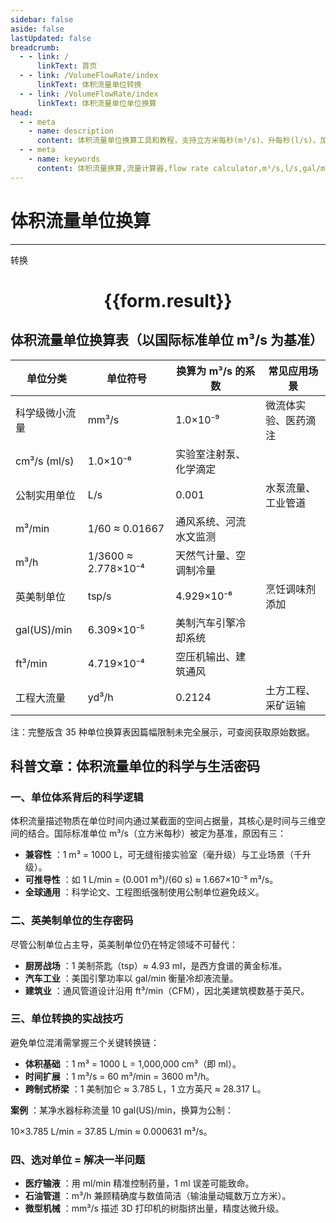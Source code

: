 ```yaml
---
sidebar: false
aside: false
lastUpdated: false
breadcrumb:
  - - link: /
      linkText: 首页
  - - link: /VolumeFlowRate/index
      linkText: 体积流量单位转换
  - - link: /VolumeFlowRate/index
      linkText: 体积流量单位单位换算
head:
  - - meta
    - name: description
      content: 体积流量单位换算工具和教程，支持立方米每秒(m³/s)、升每秒(l/s)、加仑每分钟(gal/min)等35种单位间的转换，并提供流量单位的科学原理和应用场景。
  - - meta
    - name: keywords
      content: 体积流量换算,流量计算器,flow rate calculator,m³/s,l/s,gal/min,立方英尺每分钟,CFM,流体力学,管道流量
---
```

# 体积流量单位换算
---
<script setup>
import { onMounted, reactive, inject ,ref  } from 'vue'
import { NButton,NForm ,NFormItem,NInput,NInputNumber,NSelect,NCard,useMessage ,NGrid ,NGi } from 'naive-ui'
import { defineClientComponent } from 'vitepress'
const convert = inject('convert')
const options =  [
  { label: "立方毫米每秒 (mm³/s)", value: "mm3/s" },
{ label: "立方厘米每秒 (cm³/s)", value: "cm3/s" },
  { label: "毫升每秒 (ml/s)", value: "ml/s" },
  { label: "厘升每秒 (cl/s)", value: "cl/s" },
  { label: "分升每秒 (dl/s)", value: "dl/s" },
  { label: "升每秒 (l/s)", value: "l/s" },
  { label: "升每分 (l/min)", value: "l/min" },
  { label: "升每小时 (l/h)", value: "l/h" },
  { label: "千升每秒 (kl/s)", value: "kl/s" },
  { label: "千升每分 (kl/min)", value: "kl/min" },
  { label: "千升每小时 (kl/h)", value: "kl/h" },
  { label: "立方米每秒 (m³/s)", value: "m3/s" },
  { label: "立方米每分 (m³/min)", value: "m3/min" },
  { label: "立方米每小时 (m³/h)", value: "m3/h" },
  { label: "立方千米每秒 (km³/s)", value: "km3/s" },
  { label: "茶匙每秒 (tsp/s)", value: "tsp/s" },
  { label: "汤匙每秒 (Tbs/s)", value: "Tbs/s" },
  { label: "立方英寸每秒 (in³/s)", value: "in3/s" },
  { label: "立方英寸每分 (in³/min)", value: "in3/min" },
  { label: "立方英寸每小时 (in³/h)", value: "in3/h" },
  { label: "液体盎司每秒 (fl-oz/s)", value: "fl-oz/s" },
  { label: "液体盎司每分 (fl-oz/min)", value: "fl-oz/min" },
  { label: "液体盎司每小时 (fl-oz/h)", value: "fl-oz/h" },
  { label: "杯每秒 (cup/s)", value: "cup/s" },
  { label: "品脱每秒 (pnt/s)", value: "pnt/s" },
  { label: "品脱每分 (pnt/min)", value: "pnt/min" },
  { label: "品脱每小时 (pnt/h)", value: "pnt/h" },
  { label: "夸脱每秒 (qt/s)", value: "qt/s" },
  { label: "加仑每秒 (gal/s)", value: "gal/s" },
  { label: "加仑每分 (gal/min)", value: "gal/min" },
  { label: "加仑每小时 (gal/h)", value: "gal/h" },
  { label: "立方英尺每秒 (ft³/s)", value: "ft3/s" },
  { label: "立方英尺每分 (ft³/min)", value: "ft3/min" },
  { label: "立方英尺每小时 (ft³/h)", value: "ft3/h" },
  { label: "立方码每秒 (yd³/s)", value: "yd3/s" },
  { label: "立方码每分 (yd³/min)", value: "yd3/min" },
  { label: "立方码每小时 (yd³/h)", value: "yd3/h" }
];
const formRef = ref(null);
const rules = {
  number:{
    required: true,
    type: 'number',
    trigger: "blur"
  },
  to:{
    required: true,
    trigger: "select"
  },
  from:{
    required: true,
    trigger: "select"
  }
}
const form = reactive({
  number:null,
  to:'',
  from:'',
  result:'',
  title:'体积流量单位换算',
})
const convertHandler = (e) => {
   e.preventDefault();
  formRef.value?.validate((errors)=>{
    if (!errors) {
      form.result = `${form.number}${form.from} = ${convert(form.number).from(form.from).to(form.to)}${form.to}`
    }
  })
}
</script>

<n-form size="large" :model="form" ref='formRef' :rules="rules">
  <n-form-item label="数值"  path="number">
    <n-input-number size="large" style="width:100%" :min="0" v-model:value="form.number"   placeholder="请输入要转换的数值" />
  </n-form-item>
  <n-form-item label="从" path="from">
    <n-select  size="large" :options="options" v-model:value="form.from" placeholder="请选择原始单位" />
  </n-form-item>
  <n-form-item label="到" path="to">
    <n-select  size="large" :options="options" v-model:value="form.to" placeholder="请选择转换单位" />
  </n-form-item>
  <n-form-item>
    <n-button type="primary" style="width:100%" @click="convertHandler">转换</n-button>
  </n-form-item>
</n-form>
<n-card  embedded :bordered="false" hoverable>
  <div  style="text-align:center">
    <h1>{{form.result}}</h1>
  </div>
</n-card>


## 体积流量单位换算表（以国际标准单位 m³/s 为基准）

单位分类| 单位符号| 换算为 m³/s 的系数| 常见应用场景
---|---|---|---
科学级微小流量| mm³/s| 1.0×10⁻⁹| 微流体实验、医药滴注
| cm³/s (ml/s)| 1.0×10⁻⁶| 实验室注射泵、化学滴定
公制实用单位| L/s| 0.001| 水泵流量、工业管道
| m³/min| 1/60 ≈ 0.01667| 通风系统、河流水文监测
| m³/h| 1/3600 ≈ 2.778×10⁻⁴| 天然气计量、空调制冷量
英美制单位| tsp/s| 4.929×10⁻⁶| 烹饪调味剂添加
| gal(US)/min| 6.309×10⁻⁵| 美制汽车引擎冷却系统
| ft³/min| 4.719×10⁻⁴| 空压机输出、建筑通风
工程大流量| yd³/h| 0.2124| 土方工程、采矿运输

注：完整版含 35 种单位换算表因篇幅限制未完全展示，可查阅获取原始数据。

## 科普文章：体积流量单位的科学与生活密码

### 一、单位体系背后的科学逻辑

体积流量描述物质在单位时间内通过某截面的空间占据量，其核心是时间与三维空间的结合。国际标准单位 m³/s（立方米每秒）被定为基准，原因有三：

  * **兼容性** ：1 m³ = 1000 L，可无缝衔接实验室（毫升级）与工业场景（千升级）。
  * **可推导性** ：如 1 L/min = (0.001 m³)/(60 s) ≈ 1.667×10⁻⁵ m³/s。
  * **全球通用** ：科学论文、工程图纸强制使用公制单位避免歧义。

### 二、英美制单位的生存密码

尽管公制单位占主导，英美制单位仍在特定领域不可替代：

  * **厨房战场** ：1 美制茶匙（tsp）≈ 4.93 ml，是西方食谱的黄金标准。
  * **汽车工业** ：美国引擎功率以 gal/min 衡量冷却液流量。
  * **建筑业** ：通风管道设计沿用 ft³/min（CFM），因北美建筑模数基于英尺。

### 三、单位转换的实战技巧

避免单位混淆需掌握三个关键转换链：

  * **体积基础** ：1 m³ = 1000 L = 1,000,000 cm³（即 ml）。
  * **时间扩展** ：1 m³/s = 60 m³/min = 3600 m³/h。
  * **跨制式桥梁** ：1 美制加仑 ≈ 3.785 L，1 立方英尺 ≈ 28.317 L。

**案例** ：某净水器标称流量 10 gal(US)/min，换算为公制：

10×3.785 L/min = 37.85 L/min ≈ 0.000631 m³/s。

### 四、选对单位 = 解决一半问题

  * **医疗输液** ：用 ml/min 精准控制药量，1 ml 误差可能致命。
  * **石油管道** ：m³/h 兼顾精确度与数值简洁（输油量动辄数万立方米）。
  * **微型机械** ：mm³/s 描述 3D 打印机的树脂挤出量，精度达微升级。
